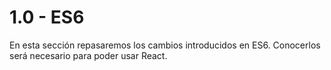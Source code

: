 # 1.0 - ES6

En esta sección repasaremos los cambios introducidos en ES6. Conocerlos será necesario para poder usar React.

